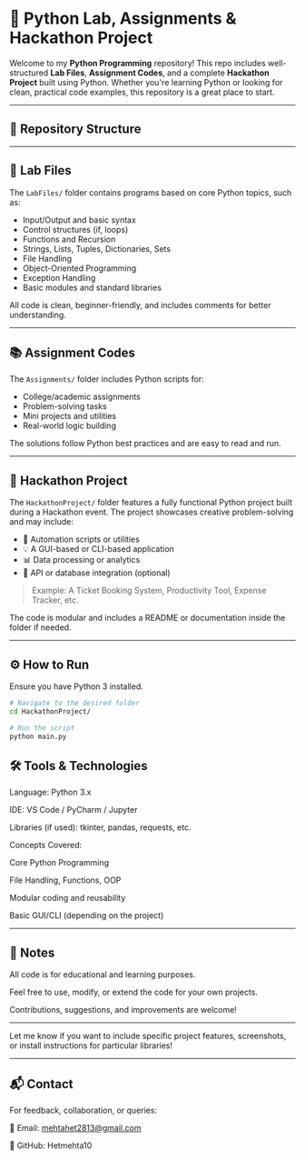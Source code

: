 # 🐍 Python Lab, Assignments & Hackathon Project

Welcome to my **Python Programming** repository! This repo includes well-structured **Lab Files**, **Assignment Codes**, and a complete **Hackathon Project** built using Python. Whether you're learning Python or looking for clean, practical code examples, this repository is a great place to start.

---

## 📁 Repository Structure

---

## 🧪 Lab Files

The `LabFiles/` folder contains programs based on core Python topics, such as:

- Input/Output and basic syntax
- Control structures (if, loops)
- Functions and Recursion
- Strings, Lists, Tuples, Dictionaries, Sets
- File Handling
- Object-Oriented Programming
- Exception Handling
- Basic modules and standard libraries

All code is clean, beginner-friendly, and includes comments for better understanding.

---

## 📚 Assignment Codes

The `Assignments/` folder includes Python scripts for:

- College/academic assignments
- Problem-solving tasks
- Mini projects and utilities
- Real-world logic building

The solutions follow Python best practices and are easy to read and run.

---

## 🚀 Hackathon Project

The `HackathonProject/` folder features a fully functional Python project built during a Hackathon event. The project showcases creative problem-solving and may include:

- 🧩 Automation scripts or utilities
- 💡 A GUI-based or CLI-based application
- 📊 Data processing or analytics
- 🔗 API or database integration (optional)

> Example: A Ticket Booking System, Productivity Tool, Expense Tracker, etc.

The code is modular and includes a README or documentation inside the folder if needed.

---

## ⚙️ How to Run

Ensure you have Python 3 installed.

```bash
# Navigate to the desired folder
cd HackathonProject/

# Run the script
python main.py
```

## 🛠️ Tools & Technologies
Language: Python 3.x

IDE: VS Code / PyCharm / Jupyter

Libraries (if used): tkinter, pandas, requests, etc.

Concepts Covered:

Core Python Programming

File Handling, Functions, OOP

Modular coding and reusability

Basic GUI/CLI (depending on the project)

---

## 📝 Notes
All code is for educational and learning purposes.

Feel free to use, modify, or extend the code for your own projects.

Contributions, suggestions, and improvements are welcome!

--- 

Let me know if you want to include specific project features, screenshots, or install instructions for particular libraries!

---

## 📬 Contact
For feedback, collaboration, or queries:

📧 Email: mehtahet2813@gmail.com

🔗 GitHub: Hetmehta10

